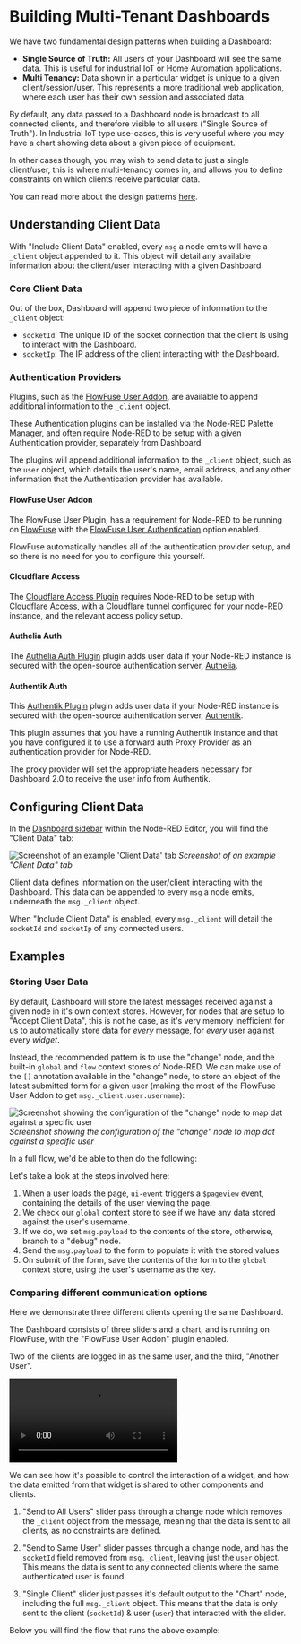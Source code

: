 <script setup>
    import { ref } from 'vue'
    import AuthProvider from '../../components/AuthProvider.vue'
    import FlowViewer from '../../components/FlowViewer.vue'
    import ExampleSlider from '../../examples/multi-tenancy.json'
    import ExampleForm from '../../examples/multi-tenancy-form.json'

    const examples = ref({
      'multi-tenant-slider': ExampleSlider,
      'multi-tenant-form': ExampleForm
    })
</script>

# Building Multi-Tenant Dashboards

We have two fundamental design patterns when building a Dashboard:

- **Single Source of Truth:** All users of your Dashboard will see the same data. This is useful for industrial IoT or Home Automation applications.
- **Multi Tenancy:** Data shown in a particular widget is unique to a given client/session/user. This represents a more traditional web application, where each user has their own session and associated data.

By default, any data passed to a Dashboard node is broadcast to all connected clients, and therefore visible to all users ("Single Source of Truth"). In Industrial IoT type use-cases, this is very useful where you may have a chart showing data about a given piece of equipment.

In other cases though, you may wish to send data to just a single client/user, this is where multi-tenancy comes in, and allows you to define constraints on which clients receive particular data.

You can read more about the design patterns [here](../getting-started.md#design-patterns).

## Understanding Client Data

With "Include Client Data" enabled, every `msg` a node emits will have a `_client` object appended to it. This object will detail any available information about the client/user interacting with a given Dashboard.

### Core Client Data

Out of the box, Dashboard will append two piece of information to the `_client` object:

- `socketId`: The unique ID of the socket connection that the client is using to interact with the Dashboard.
- `socketIp`: The IP address of the client interacting with the Dashboard.

### Authentication Providers

Plugins, such as the [FlowFuse User Addon](https://flowfuse.com/blog/2024/04/displaying-logged-in-users-on-dashboard/), are available to append additional information to the `_client` object. 

These Authentication plugins can be installed via the Node-RED Palette Manager, and often require Node-RED to be setup with a given Authentication provider, separately from Dashboard.

The plugins will append additional information to the `_client` object, such as the `user` object, which details the user's name, email address, and any other information that the Authentication provider has available.

#### FlowFuse User Addon

<AuthProvider img="/images/addon-logos/flowfuse-logo-square.png">
  The <a class="https://flows.nodered.org/node/@flowfuse/node-red-dashboard-2-user-addon">FlowFuse User Plugin</a>, has a requirement for Node-RED to be running on <a href="https://flowfuse.com/">FlowFuse</a> with the <a href="https://flowfuse.com/docs/user/instance-settings/#flowfuse-user-authentication">FlowFuse User Authentication</a> option enabled.

  FlowFuse automatically handles all of the authentication provider setup, and so there is no need for you to configure this yourself.
</AuthProvider>

#### Cloudflare Access

<AuthProvider img="/images/addon-logos/auth-plugin-cloudflare.jpg">
  The <a href="https://flows.nodered.org/node/@fullmetal-fred/node-red-dashboard-2-cloudflare-auth" target="_blank">Cloudflare Access Plugin</a> requires Node-RED to be setup with <a href="https://www.cloudflare.com/en-gb/zero-trust/products/access/" target="_blank">Cloudflare Access</a>, with a Cloudflare tunnel configured for your node-RED instance, and the relevant access policy setup.
</AuthProvider>

#### Authelia Auth

<AuthProvider img="/images/addon-logos/auth-plugin-authelia.png">
  The <a href="https://flows.nodered.org/node/@aikitori/node-red-dashboard-2-authelia-auth" target="_blank">Authelia Auth Plugin</a> plugin adds user data if your Node-RED instance is secured with the open-source authentication server, <a href="https://www.authelia.com/" target="_blank">Authelia</a>.
</AuthProvider>

#### Authentik Auth

<AuthProvider img="/images/addon-logos/auth-plugin-authentik.png">
  This <a href="https://flows.nodered.org/node/@cgjgh/node-red-dashboard-2-authentik-auth" target="_blank">Authentik Plugin</a> plugin adds user data if your Node-RED instance is secured with the open-source authentication server, <a href="https://goauthentik.io/" target="_blank">Authentik</a>.

  This plugin assumes that you have a running Authentik instance and that you have configured it to use a forward auth Proxy Provider as an authentication provider for Node-RED.

  The proxy provider will set the appropriate headers necessary for Dashboard 2.0 to receive the user info from Authentik.
</AuthProvider>

## Configuring Client Data

In the [Dashboard sidebar](./sidebar.md#client-data) within the Node-RED Editor, you will find the "Client Data" tab:

<img data-zoomable style="max-width: 400px; margin: auto;" src="/images/dashboard-sidebar-clientdata.png" alt="Screenshot of an example 'Client Data' tab"/>
<em>Screenshot of an example "Client Data" tab</em>

Client data defines information on the user/client interacting with the Dashboard. This data can be appended to every `msg` a node emits, underneath the `msg._client` object.

When "Include Client Data" is enabled, every `msg._client` will detail the `socketId` and `socketIp` of any connected users. 

## Examples

### Storing User Data

By default, Dashboard will store the latest messages received against a given node in it's own context stores. However, for nodes that are setup to "Accept Client Data", this is not he case, as it's very memory inefficient for us to automatically store data for _every_ message, for _every_ user against every _widget_.

Instead, the recommended pattern is to use the "change" node, and the built-in `global` and `flow` context stores of Node-RED. We can make use of the `[]` annotation available in the "change" node, to store an object of the latest submitted form for a given user (making the most of the FlowFuse User Addon to get `msg._client.user.username`):

![Screenshot showing the configuration of the "change" node to map dat against a specific user](/images/multiuser-context-store.png "Screenshot showing the configuration of the 'change' node to map dat against a specific user")
_Screenshot showing the configuration of the "change" node to map dat against a specific user_

In a full flow, we'd be able to then do the following:

<FlowViewer :flow="examples['multi-tenant-form']" height="300px"/>


Let's take a look at the steps involved here:

1. When a user loads the page, `ui-event` triggers a `$pageview` event, containing the details of the user viewing the page. 
2. We check our `global` context store to see if we have any data stored against the user's username.
3. If we do, we set `msg.payload` to the contents of the store, otherwise, branch to a "debug" node.
4. Send the `msg.payload` to the form to populate it with the stored values
5. On submit of the form, save the contents of the form to the `global` context store, using the user's username as the key.

### Comparing different communication options

Here we demonstrate three different clients opening the same Dashboard.

The Dashboard consists of three sliders and a chart, and is running on FlowFuse, with the "FlowFuse User Addon" plugin enabled.

Two of the clients are logged in as the same user, and the third, "Another User".

<video controls>
    <source src="https://github.com/FlowFuse/node-red-dashboard/assets/99246719/76601b4c-8d25-451c-b04f-e5ee4cf7efb0" type="video/mp4">
    Your browser does not support the video tag.
</video>

We can see how it's possible to control the interaction of a widget, and how the data emitted from that widget is shared to other components and clients.

1. "Send to All Users" slider pass through a change node which removes the `_client` object from the message, meaning that the data is sent to all clients, as no constraints are defined.

2. "Send to Same User" slider passes through a change node, and has the `socketId` field removed from `msg._client`, leaving just the `user` object. This means the data is sent to any connected clients where the same authenticated user is found.

3. "Single Client" slider just passes it's default output to the "Chart" node, including the full `msg._client` object. This means that the data is only sent to the client (`socketId`) & user (`user`) that interacted with the slider.

Below you will find the flow that runs the above example:

<FlowViewer :flow="examples['multi-tenant-slider']" height="300px"/>
